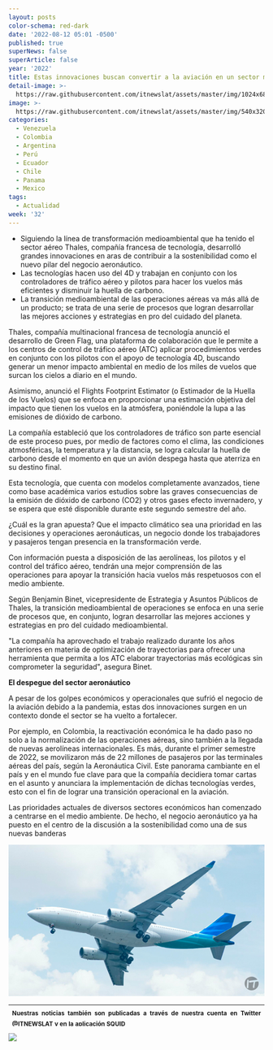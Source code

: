 ```yaml
---
layout: posts
color-schema: red-dark
date: '2022-08-12 05:01 -0500'
published: true
superNews: false
superArticle: false
year: '2022'
title: Estas innovaciones buscan convertir a la aviación en un sector más verde
detail-image: >-
  https://raw.githubusercontent.com/itnewslat/assets/master/img/1024x680/avion-g.jpg
image: >-
  https://raw.githubusercontent.com/itnewslat/assets/master/img/540x320/avion-p.jpg
categories:
  - Venezuela
  - Colombia
  - Argentina
  - Perú
  - Ecuador
  - Chile
  - Panama
  - Mexico
tags:
  - Actualidad
week: '32'
---
```

- Siguiendo la línea de transformación medioambiental que ha tenido el sector aéreo Thales, compañía francesa de tecnología, desarrolló grandes innovaciones en aras de contribuir a la sostenibilidad como el nuevo pilar del negocio aeronáutico.
- Las tecnologías hacen uso del 4D y trabajan en conjunto con los controladores de tráfico aéreo y pilotos para hacer los vuelos más eficientes y disminuir la huella de carbono.
- La transición medioambiental de las operaciones aéreas va más allá de un producto; se trata de una serie de procesos que logran desarrollar las mejores acciones y estrategias en pro del cuidado del planeta.

Thales, compañía multinacional francesa de tecnología anunció el desarrollo de Green Flag, una plataforma de colaboración que le permite a los centros de control de tráfico aéreo (ATC) aplicar procedimientos verdes en conjunto con los pilotos con el apoyo de tecnología 4D, buscando generar un menor impacto ambiental en medio de los miles de vuelos que surcan los cielos a diario en el mundo.

Asimismo, anunció el Flights Footprint Estimator (o Estimador de la Huella de los Vuelos) que se enfoca en proporcionar una estimación objetiva del impacto que tienen los vuelos en la atmósfera, poniéndole la lupa a las emisiones de dióxido de carbono.

La compañía estableció que los controladores de tráfico son parte esencial de este proceso pues, por medio de factores como el clima, las condiciones atmosféricas, la temperatura y la distancia, se logra calcular la huella de carbono desde el momento en que un avión despega hasta que aterriza en su destino final.

Esta tecnología, que cuenta con modelos completamente avanzados, tiene como base académica varios estudios sobre las graves consecuencias de la emisión de dióxido de carbono (CO2) y otros gases efecto invernadero, y se espera que esté disponible durante este segundo semestre del año.

¿Cuál es la gran apuesta? Que el impacto climático sea una prioridad en las decisiones y operaciones aeronáuticas, un negocio donde los trabajadores y pasajeros tengan presencia en la transformación verde.

Con información puesta a disposición de las aerolíneas, los pilotos y el control del tráfico aéreo, tendrán una mejor comprensión de las operaciones para apoyar la transición hacia vuelos más respetuosos con el medio ambiente.

Según Benjamin Binet, vicepresidente de Estrategia y Asuntos Públicos de Thales, la transición medioambiental de operaciones se enfoca en una serie de procesos que, en conjunto, logran desarrollar las mejores acciones y estrategias en pro del cuidado medioambiental.

"La compañía ha aprovechado el trabajo realizado durante los años anteriores en materia de optimización de trayectorias para ofrecer una herramienta que permita a los ATC elaborar trayectorias más ecológicas sin comprometer la seguridad", asegura Binet.

**El despegue del sector aeronáutico**

A pesar de los golpes económicos y operacionales que sufrió el negocio de la aviación debido a la pandemia, estas dos innovaciones surgen en un contexto donde el sector se ha vuelto a fortalecer. 

Por ejemplo, en Colombia, la reactivación económica le ha dado paso no solo a la normalización de las operaciones aéreas, sino también a la llegada de nuevas aerolíneas internacionales. Es más, durante el primer semestre de 2022, se movilizaron más de 22 millones de pasajeros por las terminales aéreas del país, según la Aeronáutica Civil.
Este panorama cambiante en el país y en el mundo fue clave para que la compañía decidiera tomar cartas en el asunto y anunciara la implementación de dichas tecnologías verdes, esto con el fin de lograr una transición operacional en la aviación. 

Las prioridades actuales de diversos sectores económicos han comenzado a centrarse en el medio ambiente. De hecho, el negocio aeronáutico ya ha puesto en el centro de la discusión a la sostenibilidad como una de sus nuevas banderas

![](https://raw.githubusercontent.com/itnewslat/assets/master/img/540x320/avion-p.jpg)

<table style="height: 42px;" width="569">
<tbody>
<tr>
<td style="text-align: justify;"><sub><strong>Nuestras noticias también son publicadas a través de nuestra cuenta en Twitter <a href="https://twitter.com/itnewslat?lang=es">@ITNEWSLAT</a> y en la aplicación <a href="https://squidapp.co/en/">SQUID</a></strong></sub></td>
</tr>
</tbody>
</table>

<img src="https://tracker.metricool.com/c3po.jpg?hash=56f88a41e39ab42c063cc51676587a04"/>